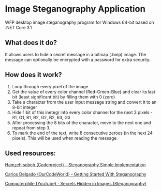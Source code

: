 # Image Steganography Application
WFP desktop image steganography program for Windows 64-bit based on .NET Core 3.1

## What does it do?
It allows users to hide a secret message in a bitmap (.bmp) image. The message can optionally be encrypted with a password for extra security.

## How does it work?
1. Loop through every pixel of the image
2. Get the value of every color channel (Red-Green-Blue) and clear its last bit (least significant bit) by filling them with 0 (zero)
3. Take a character from the user input message string and convert it to an 8-bit integer
4. Hide 1 bit of this inetegr into every color channel for the next 3 pixels - R1, G1, B1, R2, G2, B2, R3, G3
5. After processing the 8 bits of the character, move to the next one and repeat from step 3.
6. To mark the end of the text, write 8 consecutive zeroes (in the next 24 pixels). This will be used when reading the message.

## Used resources:
[Hamzeh soboh (Codeproject) - Steganography Simple Implementation](https://www.codeproject.com/Tips/635715/Steganography-Simple-Implementation-in-Csharp)

[Carlos Delgado (OurCodeWorld) - Getting Started With Steganography](https://ourcodeworld.com/articles/read/474/getting-started-with-steganography-hide-information-on-images-with-c-sharp#disqus_thread)

[Computerphile (YouTube) - Secrets Hidden in Images (Steganography)](https://www.youtube.com/watch?v=TWEXCYQKyDc)
